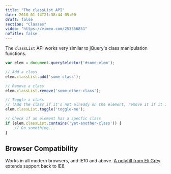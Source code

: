 ```yaml
---
title: "The classList API"
date: 2018-01-14T21:38:44-05:00
draft: false
section: "Classes"
video: "https://vimeo.com/253356851"
noTitle: false
---
```


The `classList` API works very similar to jQuery's class manipulation functions.

```javascript
var elem = document.querySelector('#some-elem');

// Add a class
elem.classList.add('some-class');

// Remove a class
elem.classList.remove('some-other-class');

// Toggle a class
// (Add the class if it's not already on the element, remove it if it is.)
elem.classList.toggle('toggle-me');

// Check if an element has a specfic class
if (elem.classList.contains('yet-another-class')) {
	// Do something...
}
```

## Browser Compatibility

Works in all modern browsers, and IE10 and above. [A polyfill from Eli Grey](https://vanillajstoolkit.com/polyfills/classlist/) extends support back to IE8.